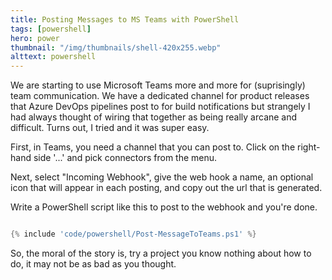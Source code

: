 ```yaml
---
title: Posting Messages to MS Teams with PowerShell
tags: [powershell]
hero: power
thumbnail: "/img/thumbnails/shell-420x255.webp"
alttext: powershell
---
```


We are starting to use Microsoft Teams more and more for (suprisingly) team communication. We have a dedicated channel for product
releases that Azure DevOps pipelines post to for build notifications but strangely I had always thought of wiring that together as
being really arcane and difficult. Turns out, I tried and it was super easy.

First, in Teams, you need a channel that you can post to. Click on the right-hand side '...' and pick connectors from the menu.

Next, select "Incoming Webhook", give the web hook a name, an optional icon that will appear in each posting, and copy out the
url that is generated.

Write a PowerShell script like this to post to the webhook and you're done.

```powershell

{% include 'code/powershell/Post-MessageToTeams.ps1' %}

```

So, the moral of the story is, try a project you know nothing about how to do, it may not be as bad as you thought.
